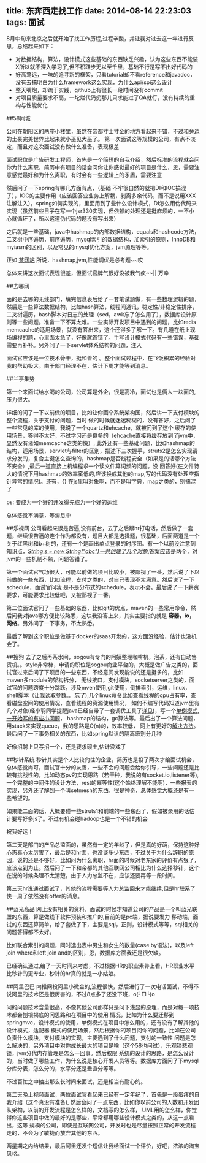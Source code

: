 title: 东奔西走找工作
date: 2014-08-14 22:23:03
tags: 面试
---

8月中旬来北京之后就开始了找工作历程,过程辛酸，并让我对过去这一年进行反思，总结起来如下：

+ 对数据结构，算法，设计模式这些基础的东西缺乏兴趣，认为这些东西不能装X所以就不深入学习了,但不积跬步无以至千里，基础不行是写不出好代码的
+ 好高骛远，一味的追寻新的框架，只看tutorial却不看reference和javadoc，没有去搞明白为什么framework这么实现，为什么api/spi这么设计
+ 整天嘴炮，却疏于实践，github上有很长一段时间没有commit
+ 对项目质量要求不高，一坨烂代码扔那儿只求能过了QA就行，没有持续的重构与性能优化


##58同城

公司在朝阳区的两座小楼里，虽然在帝都寸土寸金的地方看起来不错，不过和旁边的土豪完美世界比起来就小巫见大巫了。
第一次面试这等规模的公司，有点不淡定，而且对这次面试没有做什么准备，表现极差

面试职位是广告研发工程师，首先是一个简短的自我介绍，然后标准的流程就会问你为什么离职，简历中有项目的话会问你让你感觉最好的项目是什么，恩，需要注意感觉最好和为什么离职，有时会有一些逻辑上的矛盾，需要注意

然后问了一下spring有哪几方面有点，（基础 不牢很自然的就把DI和IOC搞混了），IOC的主要作用（应该回答业业务上解耦，剥离多余代码，而不是说用XXX注解注入），spring如何实现的，里面用到了些什么设计模式，DI怎么用伪代码来实现（虽然前些日子在写一个jsr330实现，但依赖的处理还是挺麻烦的，一不小心就循环了，所以这道伪代码的题没有写出来）

之后就是一些基础，java中hashmap的内部数据结构，equals和hashcode方法，二叉树中序遍历，前序遍历，mysql索引的数据结构，加索引的原则，InnoDB和myiasm的区别，以及常见的mysql优化方案，jvm原理等等。

正如 [某网站](http://kanzhun.com) 所说，hashmap,jvm,性能调优是必考题~~哎

总体来讲这次面试表现很差，但面试官脾气很好没被我气疯~~|| 万幸

##去哪网

面的是去哪的无线部门，填完信息表后给了一套笔试题做，有一些数理逻辑的题，然后是一些算法数据结构，比如hash算法，线程间通讯，稳定性/非稳定性排序，二叉树遍历，bash脚本对日志的处理（sed，awk忘了怎么用了），数据库设计原则等一些问题。准备一下不算太难。一些实际开发项目中遇到的问题，比如redis memcache的适用场景，就没有答出来，这个还得多了解一下。有几道在纸上现场编程的题，心里面太急了，好像就答错了。手写设计模式代码有一些错误，基础需要再补补。另外问了一下servlet体系结构的问题，注入

面试官应该是一位技术骨干，挺和善的 。整个面试过程中，在飞饭积累的经验对我的帮助极大。由于部门经理不在，估计下周才能等到消息。

##兰亭集势

第一个来面试给水喝的公司，公司算是外企，很是高冷，面试也是俩人一块面的,压力很大。

详细的问了一下以前做的项目，比如让你画个系统架构图，然后讲一下支付模块的整个流程，关于支付的问题，当时
做的时候就迷迷糊糊的，没有答好，之后问了一些常见的库的使用，我说了一个quartz和ehcache，就被问到了这个
缓存的使用场景，答得不太好，不过学习还是良多的（ehcache直接将缓存放到了jvm中，显然没有诸如memcache之类的快）,
此外还有一些基础问题，比如hashmap的结构，适用场景，servlet与filter的区别，描述下三次握手，struts2是怎么实现请求分发的，复合主键怎么查询的，hashmap是否线程安全（如果是的话哪个方法不安全）,最后一道直接上机编程求一个读文件算词频的问题。没
回答好(在文件特大的情况下用hashmap的效率蛮低的,应该换成其他的map,写的代码没有处理空指针异常的情况)。还有，{} 在js里叫对象啊，而不是叫字典，map之类的，别搞混了

ps: 要成为一个好的开发得先成为一个好的运维

总体感觉不满意，等消息中

##乐视网
公司看起来很是苦逼,没有前台，去了之后跟hr打电话，然后做了一套题，继续很苦逼的连个作为都没有，题目大都是选择题，很基础，后面两道是一个关于红黑树和b+树的，还有一个是画出单点登录的时序图。有一个以前没注意到知识点，*[String s = new String("abc")一共创建了几个对象](http://blog.csdn.net/yuanyuanmmm/article/details/4922587)*,答案应该是两个，对jvm的一些机制不熟，问题答错了。

第一个面试官气场很大，可能以前做的项目比较小，被鄙视了一番，然后说了下以前做的一些东西，比如流程，支付之类的，对自己表现不太满意。然后说了一下schedule，面试官问我
是不是分布式的schedule，表示不会。最后说了一下薪资要求，可能要求比较低吧，又被鄙视了一番。

第二位面试官问了一些基础的东西，比如git的优点，maven的一些常用命令，然后问我对java哪方便比较熟悉，这块我没答上来，其实主要指的就是 **容器，io， 网络**。另外问了一下事务，不太熟悉。

最后了解到这个职位是做基于docker的saas开发的，这方面没经验，估计也没机会了。


##搜狗
去了之后再茶水间，sogou有专门的阿姨整理咖啡机，泡茶，还有自动售货机。。style非常棒，申请的职位是sogou商业平台的，大概是做广告之类的，面试官过来后问了下项目的一些东西，不经意间发现能说的还是挺多的，比如 maven多module的架构拆分，
无线接口，支付模块，socketserver之类的，面试官的问题跨度十分跳跃，涉及mven使用,git使用，倒排索引，运维，linux，shell脚本（让我读取参数。。忘了),几个linux命令比如查看线程的cpu占有率，查看磁盘空间的使用情况，查看线程的资源使用情况，
如何不编写代码知道jvm里有几个对象(经小羽同学提醒java已经自带了一套调优工具了[详见](http://benlocke.blog.163.com/blog/static/213843169201211279461359/))，写一个[单例模式,一开始写的有些小问题](https://code.csdn.net/snippets/455752)，
hashmap的结构，gc算法等。最后出了一个算法问题，用stack来实现queue，我的思路是O(n)的，效率较低，
网上有更好的[解决方法](http://www.cnblogs.com/wanghui9072229/archive/2011/11/22/2259391.html)。最后问了一下事务相关的东西，比如spring默认的隔离级别分几种

好像招聘上只写招一个，还是要求硕士,估计没戏了


##秒针系统
秒针其实是个人比较向往的企业，简历也是投了两次才给面试机会，总体感觉尚可，面试官十分的友善，一些不会的问题会给你引导，一些问题还是比较有挑战性的，比如动态pv的实现思路（若干种，我说的有socket.io,listener等),一个完整的中间件的设计方法，rest的幂等性(这个始终理解不能啊)，一些报表的实现，另外还了解到一个叫setmesh的东西，很是神奇，总体感觉大概还是有一些希望的。

如果能二面的话，大概要碰一些struts1和前端的一些东西了，假如被录用的话估计要写好多js了。不过有机会碰hadoop也是一个不错的机会

祝我好运！

第二天是部门的产品总监面的，虽然有一定的年龄了，但是真的好萌，保持这种好心态真心太厉害了，最后是和hr面，也没谈多少东西，不过关于为什么辞职的原因，说的还是不够好，比如问为什么离职，hr面的时候对老东家的评价有点狠了，应该点到为止。然后问了一下和帝都的其他互联网公司相比为什么选择秒针，这个在说的时候条理不太清楚，由于人力总监不在，应该还要再等一段时间。

第三天hr说通过面试了，其他的流程需要等人力总监回来才能继续,但是hr联系了快一周了依然没有offer的消息。

##蓝光高品
网上没有相关的资料，面试的时候才知道公司的产品是一个叫蓝光联盟的东西，算是做线下软件预装和推广的,目前的是pc端，据说要发力
移动端，面试的东西还算简单，给了套做了下，主要是sql，正则，设计模式等等，sql相关的问题答得都不太好。

比如联合索引的问题，同时选出表中男生和女生的数量(case by语法)，以及left join where和left join and的区别，恩，数据库方面我还是很欠缺。

已经确认通过,给了一天时间来考虑，不过根据HR的职业素养上看，HR职业水平比秒针的更专业，秒针的hr真的就是一小姑娘。

##阿里巴巴
内推网投阿里小微金的,流程很快，然后进行了一次电话面试，不得不说阿里的技术还是很厉害的，不过8点多了还没下班，o(╯□╰)o


问的问题技术含量很高，不像其他公司那样只是问下浅显的原理，而是对每一项技术都会刨根揭底的问思路和在项目中的使用
情况，比如为什么要迁移到springmvc，设计模式的使用，单例模式在项目中怎么用的，还有没有了解其他的设计模式，适配器
模式的使用场景，然后根据你的项目问你的问题，比如在公司负责什么模块，支付模块的实现，主要遇到了什么问题，支付的一致性
问题是怎么解决的，另外项目中对你成长最大的项目是啥（这个58也问过），乐观锁悲观锁，jvm分代内存管理是怎么一回事。然后权限
系统的设计的思路，是怎么设计的，当时做了哪些工作，为什么说是核心开发人员等等。数据库方面问了下mysql分库分表，怎么分的，水平分还是垂直分等等。

不过百忙之中抽出那么长时间来面试，还是相当有耐心的。

第二天晚上视频面试，两位面试官看起来已经有一定年纪了，首先是一段蛋疼的自我介绍（这个真没有准备),
然后会问了一点东西，比如你以前公司的人数和开发团队架构，以前的开发流程是怎么样的，文档写的怎么样，
UML用的怎么样，你觉得你这些项目中做的最好的是哪些，平常都用哪些设计模式之类的，从这一点看出，这等
规模的公司，即使是互联网公司，开发时也是尽量按照正常的开发流程走的，不会为了敏捷而放弃其他的东西。

两星期之内给结果，最后阿里还发个短信让我给面试一个评价，好吧，浓浓的淘宝风格。